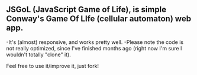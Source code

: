 **JSGoL** \(**J**ava**S**cript **G**ame **o**f **L**ife\), is simple Conway's Game Of LIfe (cellular automaton) web app.
---
-It's (almost) responsive, and works pretty well.
-Please note the code is not really optimized, since I've finished months ago (right now I'm sure I wouldn't totally "clone" it).

Feel free to use it/improve it, just fork!
